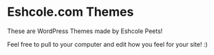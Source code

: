 Eshcole.com Themes
=========

These are WordPress Themes made by Eshcole Peets! 

Feel free to pull to your computer and edit how you feel 
for your site! :) 
